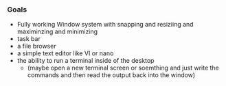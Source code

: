 ### Goals
- Fully working Window system with snapping and resiziing and maximinzing and minimizing
- task bar
- a file browser 
- a simple text editor like VI or nano
- the ability to run a terminal inside of the desktop 
    - (maybe open a new terminal screen or soemthing and just write the commands and then read the output back into the window)
